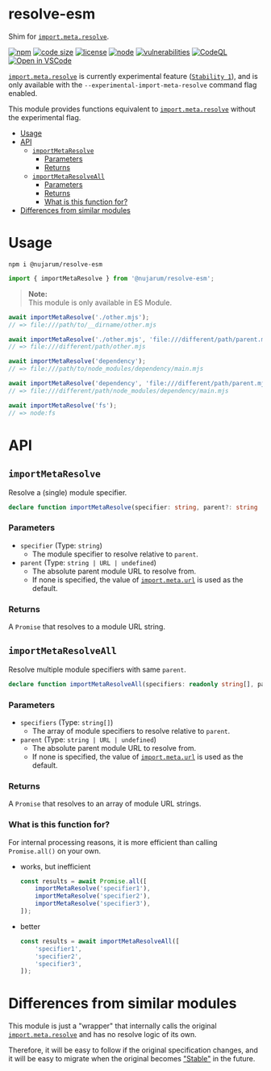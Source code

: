 <h1>resolve-esm</h1>

[`import.meta.resolve`]:https://nodejs.org/dist/latest-v16.x/docs/api/esm.html#esm_import_meta_resolve_specifier_parent
[`import.meta.url`]:    https://nodejs.org/dist/latest-v16.x/docs/api/esm.html#esm_import_meta_url
[`Stability 1`]:        https://nodejs.org/dist/latest-v16.x/docs/api/documentation.html#documentation_stability_index
["Stable"]:             https://nodejs.org/dist/latest-v16.x/docs/api/documentation.html#documentation_stability_index

Shim for [`import.meta.resolve`].

[![npm](https://img.shields.io/npm/v/@nujarum/resolve-esm)](https://www.npmjs.com/package/@nujarum/resolve-esm)
[![code size](https://img.shields.io/github/languages/code-size/nujarum/resolve-esm)](https://github.com/nujarum/resolve-esm/)
[![license](https://img.shields.io/github/license/nujarum/resolve-esm)](https://github.com/nujarum/resolve-esm/blob/main/LICENSE)
[![node](https://img.shields.io/node/v/@nujarum/resolve-esm)](https://nodejs.org/)
[![vulnerabilities](https://snyk.io/test/github/nujarum/resolve-esm/badge.svg?targetFile=package.json)](https://github.com/nujarum/resolve-esm/network/dependencies)
[![CodeQL](https://github.com/nujarum/resolve-esm/actions/workflows/codeql-analysis.yml/badge.svg)](https://github.com/nujarum/resolve-esm/actions/workflows/codeql-analysis.yml)
[![Open in VSCode](https://open.vscode.dev/badges/open-in-vscode.svg)](https://open.vscode.dev/nujarum/resolve-esm)

[`import.meta.resolve`] is currently experimental feature ([`Stability 1`]), and is only available with the `--experimental-import-meta-resolve` command flag enabled.

This module provides functions equivalent to [`import.meta.resolve`] without the experimental flag.

- [Usage](#usage)
- [API](#api)
  - [`importMetaResolve`](#importmetaresolve)
    - [Parameters](#parameters)
    - [Returns](#returns)
  - [`importMetaResolveAll`](#importmetaresolveall)
    - [Parameters](#parameters-1)
    - [Returns](#returns-1)
    - [What is this function for?](#what-is-this-function-for)
- [Differences from similar modules](#differences-from-similar-modules)

# Usage

```shell-session
npm i @nujarum/resolve-esm
```

```js
import { importMetaResolve } from '@nujarum/resolve-esm';
```

> **Note:**<br/>
> This module is only available in ES Module.

```js
await importMetaResolve('./other.mjs');
// => file:///path/to/__dirname/other.mjs

await importMetaResolve('./other.mjs', 'file:///different/path/parent.mjs');
// => file:///different/path/other.mjs

await importMetaResolve('dependency');
// => file:///path/to/node_modules/dependency/main.mjs

await importMetaResolve('dependency', 'file:///different/path/parent.mjs');
// => file:///different/path/node_modules/dependency/main.mjs

await importMetaResolve('fs');
// => node:fs
```

# API

## `importMetaResolve`

Resolve a (single) module specifier.

```ts
declare function importMetaResolve(specifier: string, parent?: string | URL): Promise<string>;
```

### Parameters
* `specifier` (Type: `string`)
  * The module specifier to resolve relative to `parent`.
* `parent` (Type: `string | URL | undefined`)
  * The absolute parent module URL to resolve from.
  * If none is specified, the value of [`import.meta.url`] is used as the default.

### Returns
A `Promise` that resolves to a module URL string.

## `importMetaResolveAll`

Resolve multiple module specifiers with same `parent`.

```ts
declare function importMetaResolveAll(specifiers: readonly string[], parent?: string | URL): Promise<string[]>;
```

### Parameters
* `specifiers` (Type: `string[]`)
  * The array of module specifiers to resolve relative to `parent`.
* `parent` (Type: `string | URL | undefined`)
  * The absolute parent module URL to resolve from.
  * If none is specified, the value of [`import.meta.url`] is used as the default.

### Returns
A `Promise` that resolves to an array of module URL strings.

### What is this function for?
For internal processing reasons, it is more efficient than calling `Promise.all()` on your own.
* works, but inefficient
  ```js
  const results = await Promise.all([
      importMetaResolve('specifier1'),
      importMetaResolve('specifier2'),
      importMetaResolve('specifier3'),
  ]);
  ```
* better
  ```js
  const results = await importMetaResolveAll([
      'specifier1',
      'specifier2',
      'specifier3',
  ]);
  ```

# Differences from similar modules

This module is just a "wrapper" that internally calls the original [`import.meta.resolve`] and has no resolve logic of its own.

Therefore, it will be easy to follow if the original specification changes, and it will be easy to migrate when the original becomes ["Stable"] in the future.
